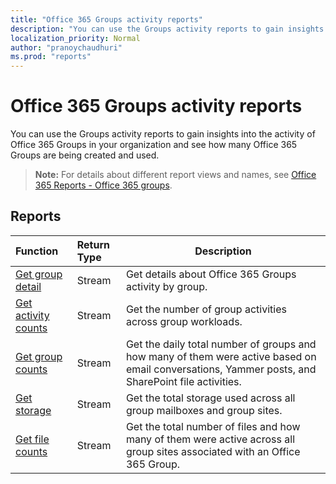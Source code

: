 ```yaml
---
title: "Office 365 Groups activity reports"
description: "You can use the Groups activity reports to gain insights into the activity of Office 365 Groups in your organization and see how many Office 365 Groups are being created and used."
localization_priority: Normal
author: "pranoychaudhuri"
ms.prod: "reports"
---
```


# Office 365 Groups activity reports

You can use the Groups activity reports to gain insights into the activity of Office 365 Groups in your organization and see how many Office 365 Groups are being created and used.

> **Note:** For details about different report views and names, see [Office 365 Reports - Office 365 groups](https://support.office.com/client/Office-365-groups-a27f1a99-3557-4f85-9560-a28e3d822a40).

## Reports

| Function                                 | Return Type | Description                              |
| :--------------------------------------- | :-------------- |  ---------------------------------------- |
| [Get group detail](../api/reportroot-getoffice365groupsactivitydetail.md) | Stream          | Get details about Office 365 Groups activity by group. |
| [Get activity counts](../api/reportroot-getoffice365groupsactivitycounts.md) | Stream          | Get the number of group activities across group workloads. |
| [Get group counts](../api/reportroot-getoffice365groupsactivitygroupcounts.md) | Stream          | Get the daily total number of groups and how many of them were active based on email conversations, Yammer posts, and SharePoint file activities. |
| [Get storage](../api/reportroot-getoffice365groupsactivitystorage.md) | Stream          | Get the total storage used across all group mailboxes and group sites. |
| [Get file counts](../api/reportroot-getoffice365groupsactivityfilecounts.md) | Stream          | Get the total number of files and how many of them were active across all group sites associated with an Office 365 Group. |
